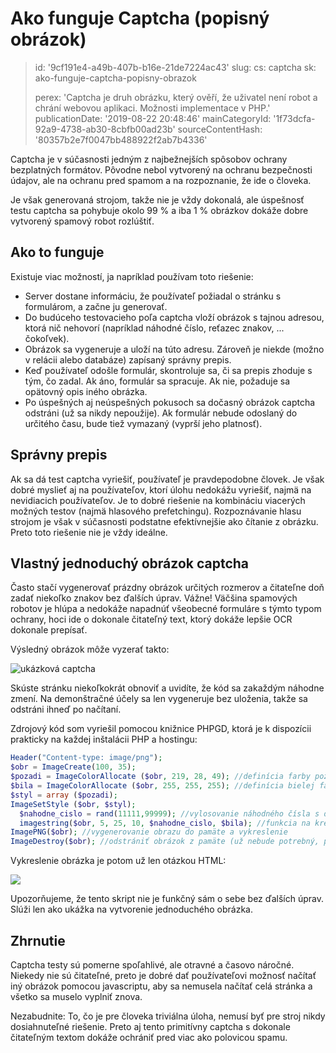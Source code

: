 Ako funguje Captcha (popisný obrázok)
=====================================

> id: '9cf191e4-a49b-407b-b16e-21de7224ac43'
> slug:
> 	cs: captcha
> 	sk: ako-funguje-captcha-popisny-obrazok
> 
> perex: 'Captcha je druh obrázku, který ověří, že uživatel není robot a chrání webovou aplikaci. Možnosti implementace v PHP.'
> publicationDate: '2019-08-22 20:48:46'
> mainCategoryId: '1f73dcfa-92a9-4738-ab30-8cbfb00ad23b'
> sourceContentHash: '80357b2e7f0047bb488922f2ab7b4336'

Captcha je v súčasnosti jedným z najbežnejších spôsobov ochrany bezplatných formátov. Pôvodne nebol vytvorený na ochranu bezpečnosti údajov, ale na ochranu pred spamom a na rozpoznanie, že ide o človeka.

Je však generovaná strojom, takže nie je vždy dokonalá, ale úspešnosť testu captcha sa pohybuje okolo 99 % a iba 1 % obrázkov dokáže dobre vytvorený spamový robot rozlúštiť.

Ako to funguje
--------------------------

Existuje viac možností, ja napríklad používam toto riešenie:

- Server dostane informáciu, že používateľ požiadal o stránku s formulárom, a začne ju generovať.
- Do budúceho testovacieho poľa captcha vloží obrázok s tajnou adresou, ktorá nič nehovorí (napríklad náhodné číslo, reťazec znakov, ... čokoľvek).
- Obrázok sa vygeneruje a uloží na túto adresu. Zároveň je niekde (možno v relácii alebo databáze) zapísaný správny prepis.
- Keď používateľ odošle formulár, skontroluje sa, či sa prepis zhoduje s tým, čo zadal. Ak áno, formulár sa spracuje. Ak nie, požaduje sa opätovný opis iného obrázka.
- Po úspešných aj neúspešných pokusoch sa dočasný obrázok captcha odstráni (už sa nikdy nepoužije). Ak formulár nebude odoslaný do určitého času, bude tiež vymazaný (vyprší jeho platnosť).

Správny prepis
--------------------------

Ak sa dá test captcha vyriešiť, používateľ je pravdepodobne človek. Je však dobré myslieť aj na používateľov, ktorí úlohu nedokážu vyriešiť, najmä na nevidiacich používateľov. Je to dobré riešenie na kombináciu viacerých možných testov (najmä hlasového prefetchingu). Rozpoznávanie hlasu strojom je však v súčasnosti podstatne efektívnejšie ako čítanie z obrázku. Preto toto riešenie nie je vždy ideálne.

Vlastný jednoduchý obrázok captcha
--------------------------

Často stačí vygenerovať prázdny obrázok určitých rozmerov a čitateľne doň zadať niekoľko znakov bez ďalších úprav. Vážne! Väčšina spamových robotov je hlúpa a nedokáže napadnúť všeobecné formuláre s týmto typom ochrany, hoci ide o dokonale čitateľný text, ktorý dokáže lepšie OCR dokonale prepísať.

Výsledný obrázok môže vyzerať takto:

<img src="captcha.php" alt="ukázková captcha">

Skúste stránku niekoľkokrát obnoviť a uvidíte, že kód sa zakaždým náhodne zmení. Na demonštračné účely sa len vygeneruje bez uloženia, takže sa odstráni ihneď po načítaní.

Zdrojový kód som vyriešil pomocou knižnice PHPGD, ktorá je k dispozícii prakticky na každej inštalácii PHP a hostingu:

```php
Header("Content-type: image/png");
$obr = ImageCreate(100, 35);
$pozadi = ImageColorAllocate ($obr, 219, 28, 49); //definícia farby pozadia
$bila = ImageColorAllocate ($obr, 255, 255, 255); //definícia bielej farby pre text
$styl = array ($pozadi);
ImageSetStyle ($obr, $styl);
  $nahodne_cislo = rand(11111,99999); //vylosovanie náhodného čísla s dĺžkou 5 znakov
  imagestring($obr, 5, 25, 10, $nahodne_cislo, $bila); //funkcia na kreslenie textu (v tomto prípade čísla)
ImagePNG($obr); //vygenerovanie obrazu do pamäte a vykreslenie
ImageDestroy($obr); //odstrániť obrázok z pamäte (už nebude potrebný, pretože je vygenerovaný raz)
```

Vykreslenie obrázka je potom už len otázkou HTML:

<img src="captcha.php">

Upozorňujeme, že tento skript nie je funkčný sám o sebe bez ďalších úprav. Slúži len ako ukážka na vytvorenie jednoduchého obrázka.

Zhrnutie
--------------------------

Captcha testy sú pomerne spoľahlivé, ale otravné a časovo náročné. Niekedy nie sú čitateľné, preto je dobré dať používateľovi možnosť načítať iný obrázok pomocou javascriptu, aby sa nemusela načítať celá stránka a všetko sa muselo vyplniť znova.

Nezabudnite: To, čo je pre človeka triviálna úloha, nemusí byť pre stroj nikdy dosiahnuteľné riešenie. Preto aj tento primitívny captcha s dokonale čitateľným textom dokáže ochrániť pred viac ako polovicou spamu.
